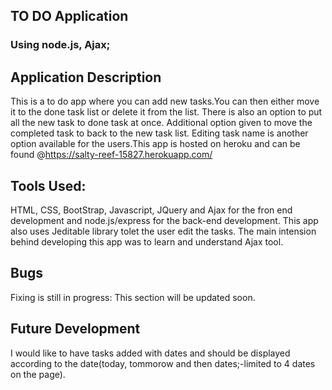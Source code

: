 ## TO DO Application 
### Using node.js, Ajax;

## Application Description
This is a to do app where you can add new tasks.You can then either move it to the done task list or delete it from the list. There is also an option to put all the new task to done task at once. Additional option given to move the completed task to back to the new task list. Editing task name is another option available for the users.This app is hosted on heroku and can be found @https://salty-reef-15827.herokuapp.com/

## Tools Used:
HTML, CSS, BootStrap, Javascript, JQuery and Ajax for the fron end development and node.js/express for the back-end development. This app also uses Jeditable library tolet the user edit the tasks. The main intension behind developing this app was to learn and understand Ajax tool.

## Bugs
Fixing is still in progress: This section will be updated soon.

## Future Development
I would like to have tasks added with dates and should be displayed according to the date(today, tommorow and then dates;-limited to 4 dates on the page).


